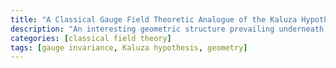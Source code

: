 ```yaml
---
title: "A Classical Gauge Field Theoretic Analogue of the Kaluza Hypothesis"
description: "An interesting geometric structure prevailing underneath classical gauge fields in spacetime"
categories: [classical field theory]
tags: [gauge invariance, Kaluza hypothesis, geometry]
---
```

